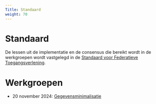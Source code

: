 ```yaml
---
Title: Standaard
weight: 70
---
```


# Standaard

De lessen uit de implementatie en de consensus die bereikt wordt in de werkgroepen wordt vastgelegd in de [Standaard voor Federatieve Toegangsverlening](/standaard).

# Werkgroepen

- 20 november 2024: [Gegevensminimalisatie](/docs/2.resultaten/7.standaard/1.werkgroepen/gegevensminimalisatie)